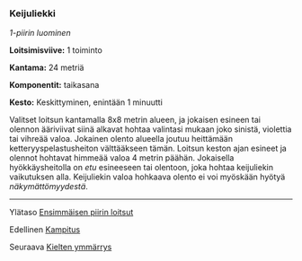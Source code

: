### Keijuliekki

*1-piirin luominen*

**Loitsimisviive:** 1 toiminto

**Kantama:** 24 metriä

**Komponentit:** taikasana

**Kesto:** Keskittyminen, enintään 1 minuutti

Valitset loitsun kantamalla 8x8 metrin alueen, ja jokaisen
esineen tai olennon ääriviivat siinä alkavat hohtaa valintasi
mukaan joko sinistä, violettia tai vihreää valoa. Jokainen olento
alueella joutuu heittämään ketteryyspelastusheiton välttääkseen
tämän. Loitsun keston ajan esineet ja olennot hohtavat
himmeää valoa 4 metrin päähän. Jokaisella hyökkäysheitolla on
*etu* esineeseen tai olentoon, joka hohtaa keijuliekin vaikutuksen
alla. Keijuliekin valoa hohkaava olento ei voi myöskään hyötyä
*näkymättömyydestä*.

----

Ylätaso [Ensimmäisen piirin loitsut](1_piirin_loitsut)

Edellinen [Kampitus](Kampitus)

Seuraava [Kielten ymmärrys](Kielten_ymmärrys)